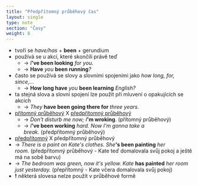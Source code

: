 ```yaml
---
title: "Předpřítomný průběhový čas"
layout: single
type: note
section: "Časy"
weight: 8
---
```

- tvoří se _have/has_ + **been** + gerundium
- používá se u akcí, které skončili právě teď
    - -> _I_**'ve been looking** _for you._
    - -> **Have** _you_ **been running**_?_
- často se používá se slovy a slovními spojeními jako _how long, for, since,..._
    - -> **How long have** _you_ **been learning** _English?_
- ta stejná slova a slovní spojení lze použít při mluvení o opakujících se akcích
    - -> _They_ **have been going there for** _three years._
- [přítomný průběhový](/notes/research/english/present-continuous) X [předpřítomný průběhový](/notes/research/english/past-perfect)
    - -> _Don't disturb me now; I_**'m wroking**. (přítomný průběhový)
    - -> _I_**'ve been working** _hard. Now I'm gonna take a break._ (předpřítomný průběhový)
- [předpřítomný](/notes/research/english/present-perfect) X předpřítomný průběhový
- -> _There is a paint on Kate's clothes. She_**'s been painting** _her room._ (předpřítomný průběhový - Kate teď domalovala svůj pokoj a ještě má na sobě barvu)
- -> _The bedroom was green, now it's yellow. Kate_ **has painted** _her room just yesterday._ (přepřítomný - Kate včera domalovala svůj pokoj)
- **!** některá slovesa nelze použít v průběhové formě